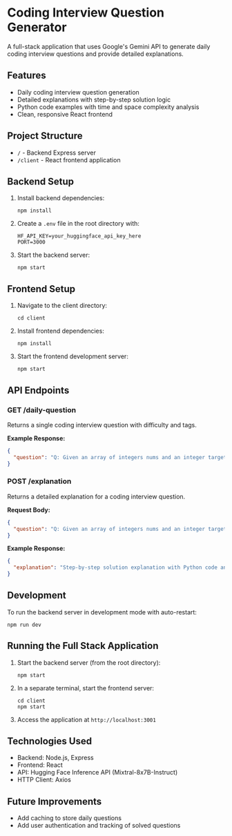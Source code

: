 # Coding Interview Question Generator

A full-stack application that uses Google's Gemini API to generate daily coding interview questions and provide detailed explanations.

## Features

- Daily coding interview question generation
- Detailed explanations with step-by-step solution logic
- Python code examples with time and space complexity analysis
- Clean, responsive React frontend

## Project Structure

- `/` - Backend Express server
- `/client` - React frontend application

## Backend Setup

1. Install backend dependencies:
   ```
   npm install
   ```
2. Create a `.env` file in the root directory with:
   ```
   HF_API_KEY=your_huggingface_api_key_here
   PORT=3000
   ```
3. Start the backend server:
   ```
   npm start
   ```

## Frontend Setup

1. Navigate to the client directory:
   ```
   cd client
   ```
2. Install frontend dependencies:
   ```
   npm install
   ```
3. Start the frontend development server:
   ```
   npm start
   ```

## API Endpoints

### GET /daily-question

Returns a single coding interview question with difficulty and tags.

**Example Response:**
```json
{
  "question": "Q: Given an array of integers nums and an integer target, return indices of the two numbers such that they add up to target.\nDifficulty: Easy\nTags: Arrays, Hash Table"
}
```

### POST /explanation

Returns a detailed explanation for a coding interview question.

**Request Body:**
```json
{
  "question": "Q: Given an array of integers nums and an integer target, return indices of the two numbers such that they add up to target."
}
```

**Example Response:**
```json
{
  "explanation": "Step-by-step solution explanation with Python code and complexity analysis..."
}
```

## Development

To run the backend server in development mode with auto-restart:
```
npm run dev
```

## Running the Full Stack Application

1. Start the backend server (from the root directory):
   ```
   npm start
   ```
2. In a separate terminal, start the frontend server:
   ```
   cd client
   npm start
   ```
3. Access the application at `http://localhost:3001`

## Technologies Used

- Backend: Node.js, Express
- Frontend: React
- API: Hugging Face Inference API (Mixtral-8x7B-Instruct)
- HTTP Client: Axios

## Future Improvements

- Add caching to store daily questions
- Add user authentication and tracking of solved questions
